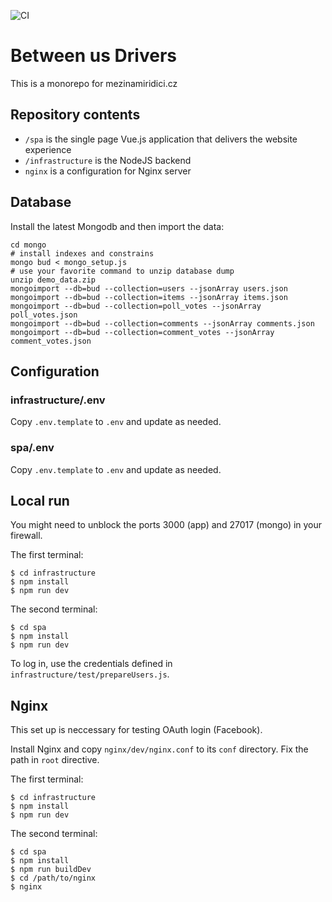 ![CI](https://github.com/literakl/mezinamiridici/workflows/CI/badge.svg?branch=master)

# Between us Drivers

This is a monorepo for mezinamiridici.cz

## Repository contents

* `/spa` is the single page Vue.js application that delivers the website experience
* `/infrastructure` is the NodeJS backend
* `nginx` is a configuration for Nginx server

## Database

Install the latest Mongodb and then import the data:

```
cd mongo
# install indexes and constrains
mongo bud < mongo_setup.js
# use your favorite command to unzip database dump
unzip demo_data.zip  
mongoimport --db=bud --collection=users --jsonArray users.json
mongoimport --db=bud --collection=items --jsonArray items.json
mongoimport --db=bud --collection=poll_votes --jsonArray poll_votes.json
mongoimport --db=bud --collection=comments --jsonArray comments.json
mongoimport --db=bud --collection=comment_votes --jsonArray comment_votes.json
```

## Configuration

### infrastructure/.env

Copy `.env.template` to `.env` and update as needed. 

### spa/.env

Copy `.env.template` to `.env` and update as needed. 

## Local run

You might need to unblock the ports 3000 (app) and 27017 (mongo) in your firewall.

The first terminal: 
```
$ cd infrastructure
$ npm install
$ npm run dev
```
The second terminal:
```
$ cd spa
$ npm install
$ npm run dev
```

To log in, use the credentials defined in `infrastructure/test/prepareUsers.js`.

## Nginx

This set up is neccessary for testing OAuth login (Facebook).

Install Nginx and copy `nginx/dev/nginx.conf` to its `conf` directory. Fix the path in `root` directive.

The first terminal: 
```
$ cd infrastructure
$ npm install
$ npm run dev
```
The second terminal:
```
$ cd spa
$ npm install
$ npm run buildDev
$ cd /path/to/nginx
$ nginx
```
